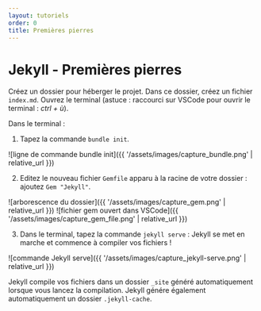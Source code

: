 ```yaml
---
layout: tutoriels
order: 0
title: Premières pierres
---
```

# Jekyll - Premières pierres

Créez un dossier pour héberger le projet. Dans ce dossier, créez un fichier `index.md`.
Ouvrez le terminal (astuce : raccourci sur VSCode pour ouvrir le terminal : *ctrl + ù*).

Dans le terminal :
1. Tapez la commande `bundle init`.

![ligne de commande bundle init]({{ '/assets/images/capture_bundle.png' | relative_url }}) 

2. Editez le nouveau fichier `Gemfile` apparu à la racine de votre dossier : ajoutez `Gem "Jekyll"`.

![arborescence du dossier]({{ '/assets/images/capture_gem.png' | relative_url }})
![fichier gem ouvert dans VSCode]({{ '/assets/images/capture_gem_file.png' | relative_url }})


3. Dans le terminal, tapez la commande `jekyll serve` : Jekyll se met en marche et commence à compiler vos fichiers !

![commande Jekyll serve]({{ '/assets/images/capture_jekyll-serve.png' | relative_url }})

Jekyll compile vos fichiers dans un dossier `_site` généré automatiquement lorsque vous lancez la compilation. 
Jekyll génére également automatiquement un dossier `.jekyll-cache`.
